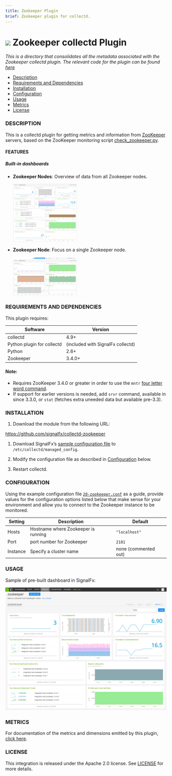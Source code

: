 ```yaml
---
title: Zookeeper Plugin
brief: Zookeeper plugin for collectd.
---
```


# ![](https://github.com/signalfx/integrations/blob/master/collectd-zookeeper/img/integrations_zookeeper.png) Zookeeper collectd Plugin

_This is a directory that consolidates all the metadata associated with the Zookeeper collectd plugin. The relevant code for the plugin can be found [here](https://github.com/signalfx/collectd-zookeeper)_

- [Description](#description)
- [Requirements and Dependencies](#requirements-and-dependencies)
- [Installation](#installation)
- [Configuration](#configuration)
- [Usage](#usage)
- [Metrics](#metrics)
- [License](#license)

### DESCRIPTION

This is a collectd plugin for getting metrics and information from
[ZooKeeper](http://zookeeper.apache.org) servers, based on the ZooKeeper monitoring script
[check_zookeeper.py](https://svn.apache.org/repos/asf/zookeeper/trunk/src/contrib/monitoring/check_zookeeper.py).

#### FEATURES

##### Built-in dashboards

- **Zookeeper Nodes**: Overview of data from all Zookeeper nodes.

  [<img src='./img/dashboard_zookeeper_nodes.png' width=200px>](./img/dashboard_zookeeper_nodes.png)

- **Zookeeper Node**: Focus on a single Zookeeper node.

  [<img src='./img/dashboard_zookeeper_node.png' width=200px>](./img/dashboard_zookeeper_node.png)  

### REQUIREMENTS AND DEPENDENCIES

This plugin requires:

| Software          | Version        |
|-------------------|----------------|
| collectd          | 4.9+    |
| Python plugin for collectd | (included with SignalFx collectd) |
| Python            | 2.6+     |
| Zookeeper         | 3.4.0+   |

#### Note:
 - Requires ZooKeeper 3.4.0 or greater in order to use the `mntr` [four letter word command](http://zookeeper.apache.org/doc/trunk/zookeeperAdmin.html#sc_zkCommands).
 - If support for earlier versions is needed, add `srvr` command, available in since 3.3.0, or `stat` (fetches extra uneeded data but available pre-3.3).


### INSTALLATION

1. Download the module from the following URL:

 https://github.com/signalfx/collectd-zookeeper

1. Download SignalFx’s [sample configuration file](https://github.com/signalfx/integrations/blob/master/collectd-zookeeper/20-zookeeper.conf) to `/etc/collectd/managed_config`.

1. Modify the configuration file as described in [Configuration](#configuration) below.

1. Restart collectd.

### CONFIGURATION

Using the example configuration file [`20-zookeeper.conf`](././20-zookeeper.conf) as a guide, provide values for the configuration options listed below that make sense for your environment and allow you to connect to the Zookeeper instance to be monitored.

| Setting            | Description     | Default|
|--------------------|-----------------|-----------|
|Hosts | Hostname where Zookeeper is running | `"localhost"`|
|Port| port number for Zookeeper  | `2181`|
|Instance | Specify a cluster name | none (commented out)|

### USAGE

Sample of pre-built dashboard in SignalFx:

![](././img/dashboard_zookeeper.png)

### METRICS

For documentation of the metrics and dimensions emitted by this plugin, [click here](././docs).

### LICENSE

This integration is released under the Apache 2.0 license. See [LICENSE](./LICENSE) for more details.
